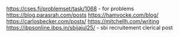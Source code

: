  https://cses.fi/problemset/task/1068 - for problems
 https://blog.parasrah.com/posts
 https://hamvocke.com/blog/
 https://carlosbecker.com/posts/
 https://mitchellh.com/writing
https://ibpsonline.ibps.in/sbijajul25/  - sbi recruitement clerical post
